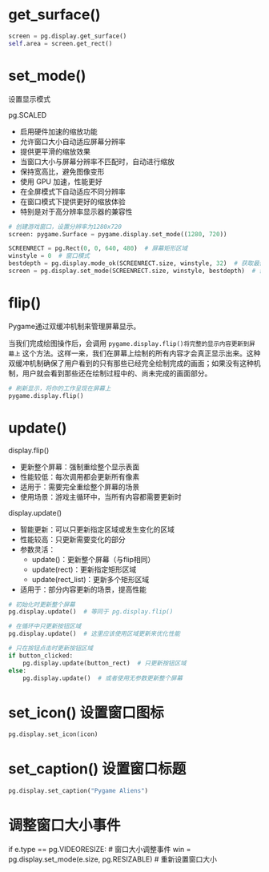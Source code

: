 # get_surface()
```python
screen = pg.display.get_surface()
self.area = screen.get_rect()
```

# set_mode()
设置显示模式

pg.SCALED

* 启用硬件加速的缩放功能
* 允许窗口大小自动适应屏幕分辨率
* 提供更平滑的缩放效果
* 当窗口大小与屏幕分辨率不匹配时，自动进行缩放
* 保持宽高比，避免图像变形
* 使用 GPU 加速，性能更好
* 在全屏模式下自动适应不同分辨率
* 在窗口模式下提供更好的缩放体验
* 特别是对于高分辨率显示器的兼容性

```python
# 创建游戏窗口，设置分辨率为1280x720
screen: pygame.Surface = pygame.display.set_mode((1280, 720))
```

```python
SCREENRECT = pg.Rect(0, 0, 640, 480)  # 屏幕矩形区域
winstyle = 0  # 窗口模式
bestdepth = pg.display.mode_ok(SCREENRECT.size, winstyle, 32)  # 获取最佳颜色深度
screen = pg.display.set_mode(SCREENRECT.size, winstyle, bestdepth)  # 创建显示窗口
```

# flip()

Pygame通过双缓冲机制来管理屏幕显示。

当我们完成绘图操作后，会调用 `pygame.display.flip()将完整的显示内容更新到屏幕上` 这个方法。这样一来，我们在屏幕上绘制的所有内容才会真正显示出来。这种双缓冲机制确保了用户看到的只有那些已经完全绘制完成的画面；如果没有这种机制，用户就会看到那些还在绘制过程中的、尚未完成的画面部分。

```python
# 刷新显示，将你的工作呈现在屏幕上
pygame.display.flip()
```

# update()
display.flip()
* 更新整个屏幕：强制重绘整个显示表面
* 性能较低：每次调用都会更新所有像素
* 适用于：需要完全重绘整个屏幕的场景
* 使用场景：游戏主循环中，当所有内容都需要更新时

display.update()
* 智能更新：可以只更新指定区域或发生变化的区域
* 性能较高：只更新需要变化的部分
* 参数灵活：
    * update()：更新整个屏幕（与flip相同）
    * update(rect)：更新指定矩形区域
    * update(rect_list)：更新多个矩形区域
* 适用于：部分内容更新的场景，提高性能

```python
# 初始化时更新整个屏幕
pg.display.update()  # 等同于 pg.display.flip()

# 在循环中只更新按钮区域
pg.display.update()  # 这里应该使用区域更新来优化性能

# 只在按钮点击时更新按钮区域
if button_clicked:
    pg.display.update(button_rect)  # 只更新按钮区域
else:
    pg.display.update()  # 或者使用无参数更新整个屏幕
```

# set_icon() 设置窗口图标
```python
pg.display.set_icon(icon)
```

# set_caption() 设置窗口标题
```python
pg.display.set_caption("Pygame Aliens")
```

# 调整窗口大小事件
if e.type == pg.VIDEORESIZE:  # 窗口大小调整事件
    win = pg.display.set_mode(e.size, pg.RESIZABLE)  # 重新设置窗口大小

